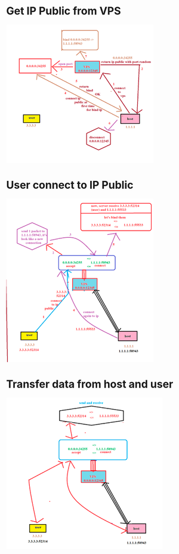# Get IP Public from VPS

![img.png](img.png)

# User connect to IP Public

![img_1.png](img_1.png)

# Transfer data from host and user

![img_2.png](img_2.png)